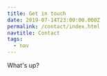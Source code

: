 ```yaml
---
title: Get in touch
date: 2019-07-14T23:00:00.000Z
permalink: /contact/index.html
navtitle: Contact
tags:
  - nav
---
```

What's up?
